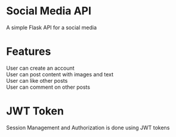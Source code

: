 # Social Media API
A simple Flask API for a social media

# Features
User can create an account  
User can post content with images and text  
User can like other posts  
User can comment on other posts 

# JWT Token
Session Management and Authorization is done using JWT tokens
